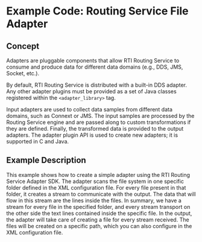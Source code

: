 # Example Code: Routing Service File Adapter

## Concept

Adapters are pluggable components that allow RTI Routing Service to consume and
produce data for different data domains (e.g., DDS, JMS, Socket, etc.).

By default, RTI Routing Service is distributed with a built-in DDS adapter. Any
other adapter plugins must be provided as a set of Java classes registered
within the `<adapter_library>` tag.

Input adapters are used to collect data samples from different data domains,
such as Connext or JMS. The input samples are processed by the Routing Service
engine and are passed along to custom transformations if they are defined.
Finally, the transformed data is provided to the output adapters. The adapter
plugin API is used to create new adapters; it is supported in C and Java.

## Example Description

This example shows how to create a simple adapter using the RTI Routing Service
Adapter SDK. The adapter scans the file system in one specific folder defined
in the XML configuration file. For every file present in that folder, it
creates a stream to communicate with the output. The data that will flow in
this stream are the lines inside the files. In summary, we have a stream for
every file in the specified folder, and every stream transport on the other
side the text lines contained inside the specific file. In the output, the
adapter will take care of creating a file for every stream received. The files
will be created on a specific path, which you can also configure in the XML
configuration file.
